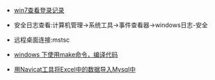 - [win7查看登录记录](https://zhidao.baidu.com/question/453218265.html)

- 安全日志查看:计算机管理->系统工具->事件查看器->windows日志-安全

- 远程桌面连接:mstsc
- [windows 下使用make命令，编译代码](http://blog.csdn.net/nicholas_liu2017/article/details/78323391)
- [用Navicat工具将Excel中的数据导入Mysql中](https://www.cnblogs.com/Steven-shi/p/5803448.html)
